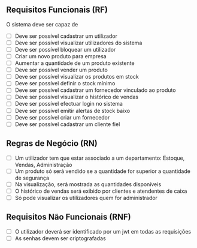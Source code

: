 ## Requisitos Funcionais (RF)

O sistema deve ser capaz de

- [ ]  Deve ser possível cadastrar um utilizador
- [ ]  Deve ser possível visualizar utilizadores do sistema
- [ ]  Deve ser possível bloquear um utilizador
- [ ]  Criar um novo produto para empresa
- [ ]  Aumentar a quantidade de um produto existente
- [ ]  Deve ser possível vender um produto
- [ ]  Deve ser possível visualizar os produtos em stock
- [ ]  Deve ser possível definir o stock mínimo
- [ ]  Deve ser possível cadastrar um fornecedor vinculado ao produto
- [ ]  Deve ser possível visualizar o histórico de vendas
- [ ]  Deve ser possível efectuar login no sistema
- [ ]  Deve ser possível emitir alertas de stock baixo
- [ ]  Deve ser possível criar um fornecedor
- [ ]  Deve ser possível cadastrar um cliente fiel

## Regras de Negócio (RN)

- [ ]  Um utilizador tem que estar associado a um departamento: Estoque, Vendas, Administração
- [ ]  Um produto só será vendido se a quantidade for superior a quantidade de segurança
- [ ]  Na visualização, será mostrada as quantidades disponíveis
- [ ]  O histórico de vendas será exibido por clientes e atendentes de caixa
- [ ]  Só pode visualizar os utilizadores quem for administrador

## Requisitos Não Funcionais (RNF)

- [ ]  O utilizador deverá ser identificado por um jwt em todas as requisições
- [ ]  As senhas devem ser criptografadas